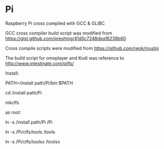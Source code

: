 # Pi
Raspberry Pi cross compiled with GCC &amp; GLIBC  

GCC cross compiler build script was modified from  https://gist.github.com/preshing/41d5c7248dea16238b60

Cross compile scripts were modified from  https://github.com/repk/muslpi

The build script for omxplayer and Kodi was reference to http://www.intestinate.com/pilfs/

Install:

PATH=/install path/Pi/bin:$PATH

cd /install path/Pi

mkclfs

as root:

ln -s /install path/Pi  /Pi

ln -s /Pi/clfs/tools /tools

ln -s /Pi/clfs/toolsx /toolsx

